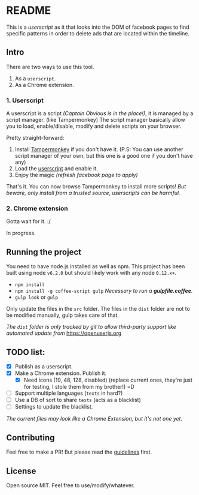 # README

This is a *userscript* as it that looks into the DOM of facebook pages to find specific patterns in order to delete ads that are located within the timeline.

## Intro

There are two ways to use this tool.

1. As a `userscript`.
1. As a Chrome extension.

### 1. Userscript

A userscript is a script *(Captain Obvious is in the place!)*, it is managed by a script manager. (like Tampermonkey)
The script manager basically allow you to load, enable/disable, modify and delete scripts on your browser.

Pretty straight-forward:

1. Install [Tampermonkey](https://chrome.google.com/webstore/detail/tampermonkey/dhdgffkkebhmkfjojejmpbldmpobfkfo) if you don't have it. (P.S: You can use another script manager of your own, but this one is a good one if you don't have any)
1. Load the [userscript](./dist/userscript/fb-adblock-timeline.user.js) and enable it.
1. Enjoy the magic *(refresh facebook page to apply)*

That's it. You can now browse Tampermonkey to install more scripts! 
*But beware, only install from a trusted source, userscripts can be harmful.*


### 2. Chrome extension

Gotta wait for it. :/

In progress.

## Running the project

You need to have node.js installed as well as npm. This project has been built using node `v6.2.0` but should likely work with any node `0.12.x+`.

- `npm install`
- `npm install -g coffee-script gulp` _Necessary to run a **gulpfile.coffee**._
- `gulp look` or `gulp`

Only update the files in the `src` folder. The files in the `dist` folder are not to be modified manually, gulp takes care of that.

_The `dist` folder is only tracked by git to allow third-party support like automated update from_ https://openuserjs.org

## TODO list:

- [x] Publish as a userscript.
- [x] Make a Chrome extension. Publish it.
    - [x] Need icons (19, 48, 128, disabled) (replace current ones, they're just for testing, I stole them from my brother!) =D
- [ ] Support multiple languages (`texts` in hard?)
- [ ] Use a DB of sort to share `texts` (acts as a blacklist)
- [ ] Settings to update the blacklist.

*The current files may look like a Chrome Extension, but it's not one yet.*

## Contributing

Feel free to make a PR! But please read the [guidelines](./CONTRIBUTING.md) first.

## License

Open source MIT. Feel free to use/modify/whatever.
